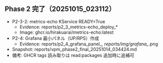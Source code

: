 ## Phase 2 完了（20251015_023112）
- P2-3-2: metrics-echo KService READY=True
  - Evidence: reports/p2_3_metrics-echo_deploy_*
  - Image: ghcr.io/hirakuarai/metrics-echo:latest
- P2-4: Grafana 最小パネル（UP/RPS）作成
  - Evidence: reports/p2_4_grafana_panel_*, reports/img/grafana_*.png
- Snapshot: reports/vpm_phase2_final_20251014_034424.md
- 備考: GHCR tags 読み取りは read:packages 追加時に追補可
